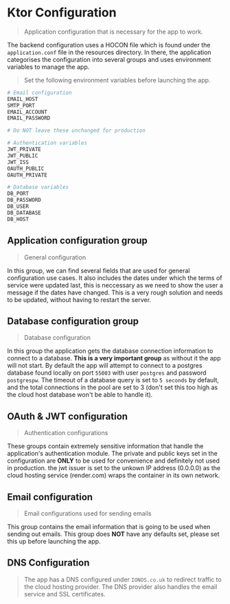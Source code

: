 # Ktor Configuration

> Application configuration that is necessary for the app to work.

The backend configuration uses a HOCON file which is found under the ``` application.conf ``` file in the resources directory. In there, the application categorises the configuration into several groups and uses environment variables to manage the app.

> Set the following environment variables before launching the app.

```bash
# Email configuration
EMAIL_HOST
SMTP_PORT
EMAIL_ACCOUNT
EMAIL_PASSWORD

# Do NOT leave these unchanged for production

# Authentication variables
JWT_PRIVATE
JWT_PUBLIC
JWT_ISS
OAUTH_PUBLIC
OAUTH_PRIVATE

# Database variables
DB_PORT
DB_PASSWORD
DB_USER
DB_DATABASE
DB_HOST

```

## Application configuration group

> General configuration

In this group, we can find several fields that are used for general configuration use cases. It also includes the dates under which the terms of service were updated last, this is neccessary as we need to show the user a message if the dates have changed. This is a very rough solution and needs to be updated, without having to restart the server.

## Database configuration group

> Database configuration

In this group the application gets the database connection information to connect to a database. **This is a very important group** as without it the app will not start.
By default the app will attempt to connect to a postgres database found locally on port ```55003``` with user ```postgres``` and password ```postgrespw```. The timeout of a database query is set to ```5 seconds``` by default, and the total connections in the pool are set to 3 (don't set this too high as the cloud host database won't be able to handle it).

## OAuth & JWT configuration

> Authentication configurations

These groups contain extremely sensitive information that handle the application's authentication module.
The private and public keys set in the configuration are **ONLY** to be used for convenience and definitely not used in production. the jwt issuer is set to the unkown IP address (0.0.0.0) as the cloud hosting service (render.com) wraps the container in its own network.

## Email configuration

> Email configurations used for sending emails

This group contains the email information that is going to be used when sending out emails. This group does **NOT** have any defaults set, please set this up before launching the app.

## DNS Configuration

> The app has a DNS configured under `IONOS.co.uk` to redirect traffic to the cloud hosting provider. The DNS provider also handles the email service and SSL certificates.
